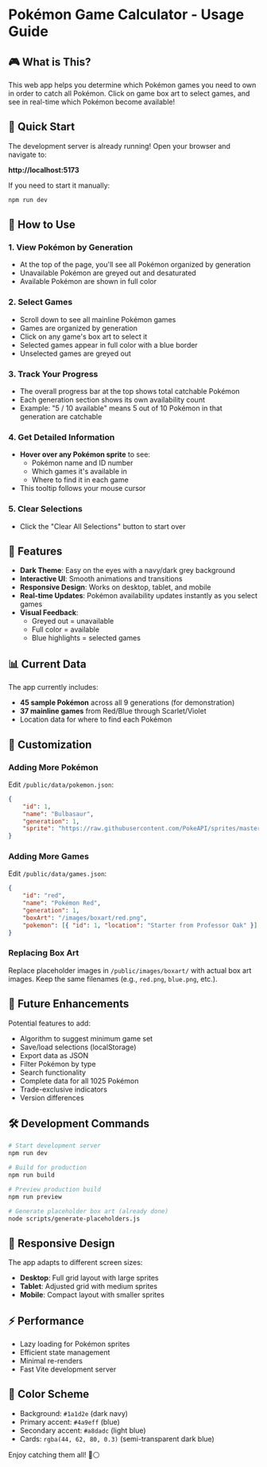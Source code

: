 # Pokémon Game Calculator - Usage Guide

## 🎮 What is This?

This web app helps you determine which Pokémon games you need to own in order to catch all Pokémon. Click on game box art to select games, and see in real-time which Pokémon become available!

## 🚀 Quick Start

The development server is already running! Open your browser and navigate to:

**http://localhost:5173**

If you need to start it manually:

```bash
npm run dev
```

## 📖 How to Use

### 1. **View Pokémon by Generation**

-   At the top of the page, you'll see all Pokémon organized by generation
-   Unavailable Pokémon are greyed out and desaturated
-   Available Pokémon are shown in full color

### 2. **Select Games**

-   Scroll down to see all mainline Pokémon games
-   Games are organized by generation
-   Click on any game's box art to select it
-   Selected games appear in full color with a blue border
-   Unselected games are greyed out

### 3. **Track Your Progress**

-   The overall progress bar at the top shows total catchable Pokémon
-   Each generation section shows its own availability count
-   Example: "5 / 10 available" means 5 out of 10 Pokémon in that generation are catchable

### 4. **Get Detailed Information**

-   **Hover over any Pokémon sprite** to see:
    -   Pokémon name and ID number
    -   Which games it's available in
    -   Where to find it in each game
-   This tooltip follows your mouse cursor

### 5. **Clear Selections**

-   Click the "Clear All Selections" button to start over

## 🎨 Features

-   **Dark Theme**: Easy on the eyes with a navy/dark grey background
-   **Interactive UI**: Smooth animations and transitions
-   **Responsive Design**: Works on desktop, tablet, and mobile
-   **Real-time Updates**: Pokémon availability updates instantly as you select games
-   **Visual Feedback**:
    -   Greyed out = unavailable
    -   Full color = available
    -   Blue highlights = selected games

## 📊 Current Data

The app currently includes:

-   **45 sample Pokémon** across all 9 generations (for demonstration)
-   **37 mainline games** from Red/Blue through Scarlet/Violet
-   Location data for where to find each Pokémon

## 🔧 Customization

### Adding More Pokémon

Edit `/public/data/pokemon.json`:

```json
{
	"id": 1,
	"name": "Bulbasaur",
	"generation": 1,
	"sprite": "https://raw.githubusercontent.com/PokeAPI/sprites/master/sprites/pokemon/1.png"
}
```

### Adding More Games

Edit `/public/data/games.json`:

```json
{
	"id": "red",
	"name": "Pokémon Red",
	"generation": 1,
	"boxArt": "/images/boxart/red.png",
	"pokemon": [{ "id": 1, "location": "Starter from Professor Oak" }]
}
```

### Replacing Box Art

Replace placeholder images in `/public/images/boxart/` with actual box art images. Keep the same filenames (e.g., `red.png`, `blue.png`, etc.).

## 🎯 Future Enhancements

Potential features to add:

-   Algorithm to suggest minimum game set
-   Save/load selections (localStorage)
-   Export data as JSON
-   Filter Pokémon by type
-   Search functionality
-   Complete data for all 1025 Pokémon
-   Trade-exclusive indicators
-   Version differences

## 🛠️ Development Commands

```bash
# Start development server
npm run dev

# Build for production
npm run build

# Preview production build
npm run preview

# Generate placeholder box art (already done)
node scripts/generate-placeholders.js
```

## 📱 Responsive Design

The app adapts to different screen sizes:

-   **Desktop**: Full grid layout with large sprites
-   **Tablet**: Adjusted grid with medium sprites
-   **Mobile**: Compact layout with smaller sprites

## ⚡ Performance

-   Lazy loading for Pokémon sprites
-   Efficient state management
-   Minimal re-renders
-   Fast Vite development server

## 🎨 Color Scheme

-   Background: `#1a1d2e` (dark navy)
-   Primary accent: `#4a9eff` (blue)
-   Secondary accent: `#a8dadc` (light blue)
-   Cards: `rgba(44, 62, 80, 0.3)` (semi-transparent dark blue)

Enjoy catching them all! 🔴⚪
